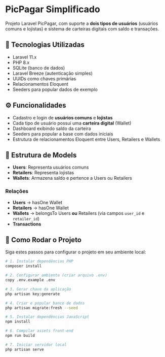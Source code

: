 # PicPagar Simplificado

Projeto Laravel PicPagar, com suporte a **dois tipos de usuários** (usuários comuns e lojistas) e sistema de carteiras digitais com saldo e transações.

## 🔧 Tecnologias Utilizadas

- Laravel 11.x
- PHP 8.x
- SQLite (banco de dados)
- Laravel Breeze (autenticação simples)
- UUIDs como chaves primárias
- Relacionamentos Eloquent
- Seeders para popular dados de exemplo

## ⚙️ Funcionalidades

- Cadastro e login de **usuários comuns** e **lojistas**
- Cada tipo de usuário possui uma **carteira digital** (Wallet)
- Dashboard exibindo saldo da carteira
- Seeders para popular a base com dados iniciais
- Estrutura de relacionamentos Eloquent entre Users, Retailers e Wallets

## 📁 Estrutura de Models

- **Users**: Representa usuários comuns
- **Retailers**: Representa lojistas
- **Wallets**: Armazena saldo e pertence a Users ou Retailers

### Relações

- **Users** → hasOne Wallet  
- **Retailers** → hasOne Wallet  
- **Wallets** → belongsTo Users **ou** Retailers (via campos `user_id` e `retailer_id`)  
- **Transactions**

## 🚀 Como Rodar o Projeto

Siga estes passos para configurar o projeto em seu ambiente local:

```bash
# 1. Instalar dependências PHP
composer install

# 2. Configurar ambiente (criar arquivo .env)
copy .env.example .env

# 3. Gerar chave da aplicação
php artisan key:generate

# 4. Criar e popular banco de dados
php artisan migrate:fresh --seed

# 5. Instalar dependências JavaScript
npm install

# 6. Compilar assets front-end
npm run build

# 7. Iniciar servidor local
php artisan serve
